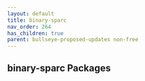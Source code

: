 ```yaml
---
layout: default
title: binary-sparc
nav_order: 264
has_children: true
parent: bullseye-proposed-updates non-free
---
```


## binary-sparc Packages
